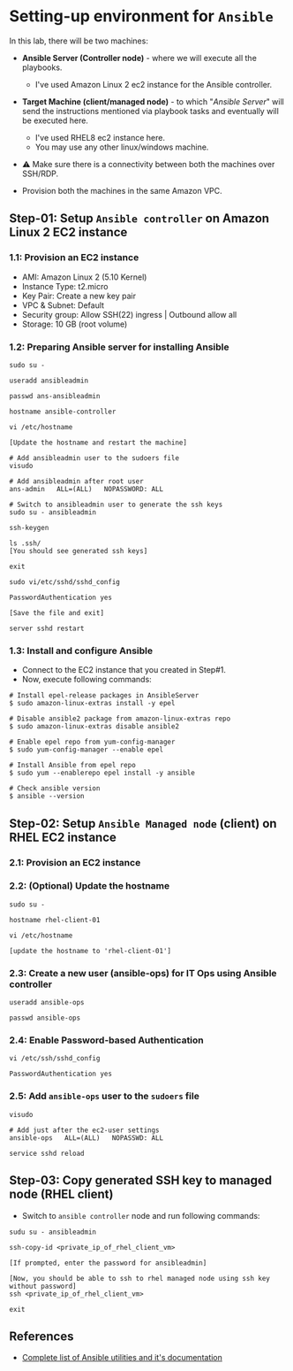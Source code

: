# Setting-up environment for `Ansible`

In this lab, there will be two machines:

- **Ansible Server (Controller node)** - where we will execute all the playbooks.

  - I've used Amazon Linux 2 ec2 instance for the Ansible controller.

- **Target Machine (client/managed node)** - to which "_Ansible Server_" will send the instructions mentioned via playbook tasks and eventually will be executed here.

  - I've used RHEL8 ec2 instance here.
  - You may use any other linux/windows machine.

- :warning: Make sure there is a connectivity between both the machines over SSH/RDP.

- Provision both the machines in the same Amazon VPC.

## Step-01: Setup `Ansible controller` on Amazon Linux 2 EC2 instance

### 1.1: Provision an EC2 instance

- AMI: Amazon Linux 2 (5.10 Kernel)
- Instance Type: t2.micro
- Key Pair: Create a new key pair
- VPC & Subnet: Default
- Security group: Allow SSH(22) ingress | Outbound allow all
- Storage: 10 GB (root volume)

### 1.2: Preparing Ansible server for installing Ansible

```
sudo su -

useradd ansibleadmin

passwd ans-ansibleadmin

hostname ansible-controller

vi /etc/hostname

[Update the hostname and restart the machine]

# Add ansibleadmin user to the sudoers file
visudo

# Add ansibleadmin after root user
ans-admin   ALL=(ALL)   NOPASSWORD: ALL

# Switch to ansibleadmin user to generate the ssh keys
sudo su - ansibleadmin

ssh-keygen

ls .ssh/
[You should see generated ssh keys]

exit

sudo vi/etc/sshd/sshd_config

PasswordAuthentication yes

[Save the file and exit]

server sshd restart
```

### 1.3: Install and configure Ansible

- Connect to the EC2 instance that you created in Step#1.
- Now, execute following commands:

```
# Install epel-release packages in AnsibleServer
$ sudo amazon-linux-extras install -y epel

# Disable ansible2 package from amazon-linux-extras repo
$ sudo amazon-linux-extras disable ansible2

# Enable epel repo from yum-config-manager
$ sudo yum-config-manager --enable epel

# Install Ansible from epel repo
$ sudo yum --enablerepo epel install -y ansible

# Check ansible version
$ ansible --version
```

## Step-02: Setup `Ansible Managed node` (client) on RHEL EC2 instance

### 2.1: Provision an EC2 instance

### 2.2: (Optional) Update the hostname

```
sudo su -

hostname rhel-client-01

vi /etc/hostname

[update the hostname to 'rhel-client-01']
```

### 2.3: Create a new user (ansible-ops) for IT Ops using Ansible controller

```
useradd ansible-ops

passwd ansible-ops
```

### 2.4: Enable Password-based Authentication

```
vi /etc/ssh/sshd_config

PasswordAuthentication yes
```

### 2.5: Add `ansible-ops` user to the `sudoers` file

```
visudo

# Add just after the ec2-user settings
ansible-ops   ALL=(ALL)   NOPASSWD: ALL

service sshd reload
```

## Step-03: Copy generated SSH key to managed node (RHEL client)

- Switch to `ansible controller` node and run following commands:

```
sudu su - ansibleadmin

ssh-copy-id <private_ip_of_rhel_client_vm>

[If prompted, enter the password for ansibleadmin]

[Now, you should be able to ssh to rhel managed node using ssh key without password]
ssh <private_ip_of_rhel_client_vm>

exit
```

## References

- [Complete list of Ansible utilities and it's documentation](https://docs.ansible.com/ansible/latest/command_guide/command_line_tools.html)
